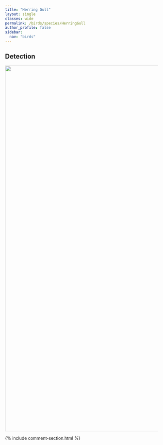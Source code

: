 ```yaml
---
title: "Herring Gull"
layout: single
classes: wide
permalink: /birds/species/HerringGull
author_profile: false
sidebar:
  nav: "birds"
---
```


<h2>Detection</h2>

<a href="https://drive.google.com/uc?export=view&id=12S6r_fFYKIWp10jIWv59xwuXuCCPN6h1">
<img src="https://drive.google.com/uc?export=view&id=12S6r_fFYKIWp10jIWv59xwuXuCCPN6h1" height = "1200" width = "800">
</a>

{% include comment-section.html %}
